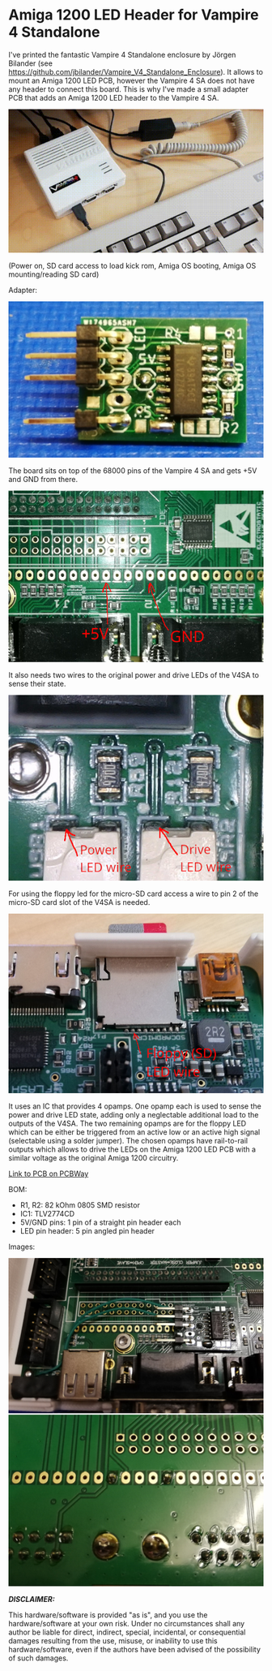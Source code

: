 # Amiga 1200 LED Header for Vampire 4 Standalone

I've printed the fantastic Vampire 4 Standalone enclosure by Jörgen Bilander (see https://github.com/jbilander/Vampire_V4_Standalone_Enclosure). It allows to mount an Amiga 1200 LED PCB, however the Vampire 4 SA does not have any header to connect this board. This is why I've made a small adapter PCB that adds an Amiga 1200 LED header to the Vampire 4 SA.

![Video of V4SA booting with A1200 LEDs](img/boot.gif)

(Power on, SD card access to load kick rom, Amiga OS booting, Amiga OS mounting/reading SD card)

Adapter:

![Adapter](img/adapter.jpg)

The board sits on top of the 68000 pins of the Vampire 4 SA and gets +5V and GND from there.

![Adapter location](img/V4SA_68000.jpg)

It also needs two wires to the original power and drive LEDs of the V4SA to sense their state.

![Original LED wires](img/V4SA_LEDs.jpg)

For using the floppy led for the micro-SD card access a wire to pin 2 of the micro-SD card slot of the V4SA is needed.

![Original LED wires](img/V4SA_SD.jpg)


It uses an IC that provides 4 opamps. One opamp each is used to sense the power and drive LED state, adding only a neglectable additional load to the outputs of the V4SA. The two remaining opamps are for the floppy LED which can be either be triggered from an active low or an active high signal (selectable using a solder jumper).
The chosen opamps have rail-to-rail outputs which allows to drive the LEDs on the Amiga 1200 LED PCB with a similar voltage as the original Amiga 1200 circuitry.

[Link to PCB on PCBWay](https://www.pcbway.com/project/shareproject/Amiga_1200_LED_Header_for_Vampire_4_Standalone.html)

BOM:
- R1, R2: 82 kOhm 0805 SMD resistor
- IC1: TLV2774CD
- 5V/GND pins: 1 pin of a straight pin header each
- LED pin header: 5 pin angled pin header

Images:

![Mount top](img/mount_top.jpg)
![Mount bottom](img/mount_bottom.jpg)

***DISCLAIMER:***

This hardware/software is provided "as is", and you use the hardware/software at your own risk. Under no circumstances shall any author be liable for direct, indirect, special, incidental, or consequential damages resulting from the use, misuse, or inability to use this hardware/software, even if the authors have been advised of the possibility of such damages.
